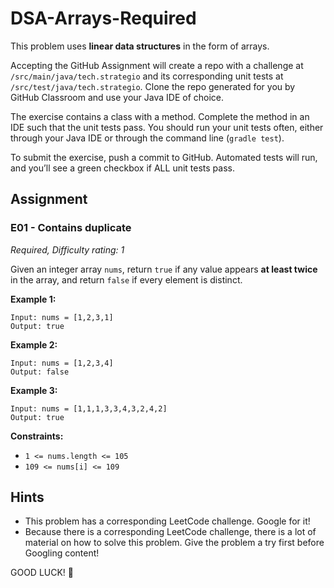 # DSA-Arrays-Required

This problem uses **linear data structures** in the form of arrays.

Accepting the GitHub Assignment will create a repo with a challenge at `/src/main/java/tech.strategio` and its corresponding unit tests at `/src/test/java/tech.strategio`. Clone the repo generated for you by GitHub Classroom and use your Java IDE of choice.

The exercise contains a class with a method. Complete the method in an IDE such that the unit tests pass. You should run your unit tests often, either through your Java IDE or through the command line (`gradle test`).

To submit the exercise, push a commit to GitHub. Automated tests will run, and you’ll see a green checkbox if ALL unit tests pass.

## Assignment

### E01 - Contains duplicate

*Required, Difficulty rating: 1*

Given an integer array `nums`, return `true` if any value appears **at least twice** in the array, and return `false` if every element is distinct.

**Example 1:**

```
Input: nums = [1,2,3,1]
Output: true
```

**Example 2:**

```
Input: nums = [1,2,3,4]
Output: false
```

**Example 3:**

```
Input: nums = [1,1,1,3,3,4,3,2,4,2]
Output: true
```

**Constraints:**

- `1 <= nums.length <= 105`
- `109 <= nums[i] <= 109`

## Hints

- This problem has a corresponding LeetCode challenge. Google for it!
- Because there is a corresponding LeetCode challenge, there is a lot of material on how to solve this problem. Give the problem a try first before Googling content!

GOOD LUCK! :rocket:
